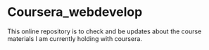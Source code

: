 # Coursera_webdevelop
This online repository is to check and be updates about the course materials I am currently holding with coursera. 
